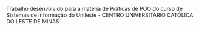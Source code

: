 Trabalho desenvolvido para a matéria de Práticas de POO do curso de Sistemas de informação do Unileste - CENTRO UNIVERSITÁRIO CATÓLICA DO LESTE DE MINAS